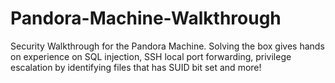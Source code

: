 # Pandora-Machine-Walkthrough
Security Walkthrough for the Pandora Machine. Solving the box gives hands on experience on SQL injection, SSH local port forwarding, privilege escalation by identifying files that has SUID bit set and more! 
